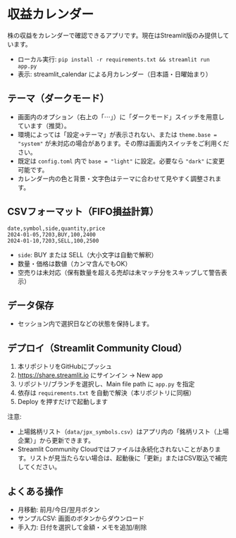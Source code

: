 # 収益カレンダー

株の収益をカレンダーで確認できるアプリです。現在はStreamlit版のみ提供しています。

- ローカル実行: `pip install -r requirements.txt && streamlit run app.py`
- 表示: streamlit_calendar による月カレンダー（日本語・日曜始まり）

## テーマ（ダークモード）

- 画面内のオプション（右上の「⋯」）に「ダークモード」スイッチを用意しています（推奨）。
- 環境によっては「設定→テーマ」が表示されない、または `theme.base = "system"` が未対応の場合があります。その際は画面内スイッチをご利用ください。
- 既定は `config.toml` 内で `base = "light"` に設定。必要なら `"dark"` に変更可能です。
- カレンダー内の色と背景・文字色はテーマに合わせて見やすく調整されます。

## CSVフォーマット（FIFO損益計算）

```
date,symbol,side,quantity,price
2024-01-05,7203,BUY,100,2400
2024-01-10,7203,SELL,100,2500
```

- `side`: BUY または SELL（大小文字は自動で解釈）
- 数量・価格は数値（カンマ含んでもOK）
- 空売りは未対応（保有数量を超える売却は未マッチ分をスキップして警告表示）

## データ保存

- セッション内で選択日などの状態を保持します。

## デプロイ（Streamlit Community Cloud）

1. 本リポジトリをGitHubにプッシュ
2. https://share.streamlit.io にサインイン → New app
3. リポジトリ/ブランチを選択し、Main file path に `app.py` を指定
4. 依存は `requirements.txt` を自動で解決（本リポジトリに同梱）
5. Deploy を押すだけで起動します

注意:
- 上場銘柄リスト（`data/jpx_symbols.csv`）はアプリ内の「銘柄リスト（上場企業）」から更新できます。
- Streamlit Community Cloudではファイルは永続化されないことがあります。リストが見当たらない場合は、起動後に「更新」またはCSV取込で補完してください。

## よくある操作

- 月移動: 前月/今日/翌月ボタン
- サンプルCSV: 画面のボタンからダウンロード
- 手入力: 日付を選択して金額・メモを追加/削除
